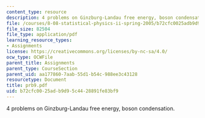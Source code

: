```yaml
---
content_type: resource
description: 4 problems on Ginzburg-Landau free energy, boson condensation.
file: /courses/8-08-statistical-physics-ii-spring-2005/b72cfc0025adb9d95c4428891fe83bf9_prb9.pdf
file_size: 82504
file_type: application/pdf
learning_resource_types:
- Assignments
license: https://creativecommons.org/licenses/by-nc-sa/4.0/
ocw_type: OCWFile
parent_title: Assignments
parent_type: CourseSection
parent_uid: aa177860-7aab-55d1-b54c-988ee3c43128
resourcetype: Document
title: prb9.pdf
uid: b72cfc00-25ad-b9d9-5c44-28891fe83bf9
---
```

4 problems on Ginzburg-Landau free energy, boson condensation.